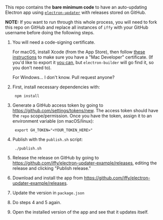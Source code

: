This repo contains the **bare minimum code** to have an auto-updating Electron app using [`electron-updater`](https://github.com/electron-userland/electron-builder/tree/master/packages/electron-updater) with releases stored on GitHub.

**NOTE:** If you want to run through this whole process, you will need to fork this repo on GitHub and replace all instances of `iffy` with your GitHub username before doing the following steps.

1. You will need a code-signing certificate.
    
    For macOS, install Xcode (from the App Store), then follow [these instructions](https://developer.apple.com/library/content/documentation/IDEs/Conceptual/AppDistributionGuide/MaintainingCertificates/MaintainingCertificates.html#//apple_ref/doc/uid/TP40012582-CH31-SW6) to make sure you have a "Mac Developer" certificate.  (If you'd like to export it [you can](https://developer.apple.com/library/content/documentation/IDEs/Conceptual/AppDistributionGuide/MaintainingCertificates/MaintainingCertificates.html#//apple_ref/doc/uid/TP40012582-CH31-SW7), but `electron-builder` will go find it, so you don't need to).

    For Windows... I don't know.  Pull request anyone?

2. First, install necessary dependencies with:

        npm install

3. Generate a GitHub access token by going to <https://github.com/settings/tokens/new>.  The access token should have the `repo` scope/permission.  Once you have the token, assign it to an environment variable (on macOS/linux):

        export GH_TOKEN="<YOUR_TOKEN_HERE>"

4. Publish with the `publish.sh` script:

        ./publish.sh

5. Release the release on GitHub by going to <https://github.com/iffy/electron-updater-example/releases>, editing the release and clicking "Publish release."

6. Download and install the app from <https://github.com/iffy/electron-updater-example/releases>.

7. Update the version in `package.json`

8. Do steps 4 and 5 again.

9. Open the installed version of the app and see that it updates itself.
